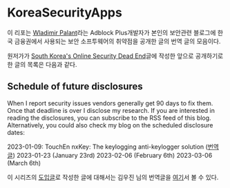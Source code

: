 # KoreaSecurityApps

이 리포는 [Wladimir Palant](https://palant.info/about/)라는 Adblock Plus개발자가 본인의 보안관련 블로그에 한국 금융권에서 사용되는 보안 소프투웨어의 취약점을 공개한 글의 번역 글의 모음이다. 

원저가가 [South Korea's Online Security Dead End](https://palant.info/2023/01/02/south-koreas-online-security-dead-end/)글에 작성한 앞으로 공개하기로 한 글의 목록은 다음과 같다.

## Schedule of future disclosures
When I report security issues vendors generally get 90 days to fix them. Once that deadline is over I disclose my research. If you are interested in reading the disclosures, you can subscribe to the RSS feed of this blog. Alternatively, you could also check my blog on the scheduled disclosure dates:

2023-01-09: TouchEn nxKey: The keylogging anti-keylogger solution ([번역 글]())
2023-01-23 (January 23rd)
2023-02-06 (February 6th)
2023-03-06 (March 6th)

이 시리즈의 [도입글](https://palant.info/2023/01/02/south-koreas-online-security-dead-end/)로 작성한 글에 대해서는 김우진 님의 번역글을 [여기](https://www.woojinkim.org/wiki/spaces/me/pages/733085820/South+Korea+s+online+security+dead+end)서 볼 수 있다.